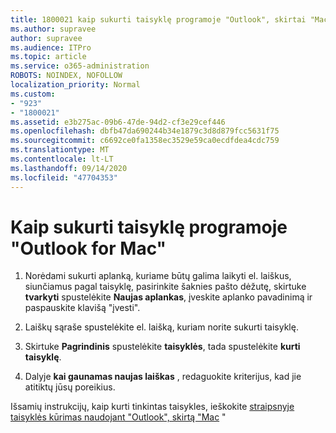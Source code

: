```yaml
---
title: 1800021 kaip sukurti taisyklę programoje "Outlook", skirtai "Mac"
ms.author: supravee
author: supravee
ms.audience: ITPro
ms.topic: article
ms.service: o365-administration
ROBOTS: NOINDEX, NOFOLLOW
localization_priority: Normal
ms.custom:
- "923"
- "1800021"
ms.assetid: e3b275ac-09b6-47de-94d2-cf3e29cef446
ms.openlocfilehash: dbfb47da690244b34e1879c3d8d879fcc5631f75
ms.sourcegitcommit: c6692ce0fa1358ec3529e59ca0ecdfdea4cdc759
ms.translationtype: MT
ms.contentlocale: lt-LT
ms.lasthandoff: 09/14/2020
ms.locfileid: "47704353"
---
```

# <a name="how-to-create-a-rule-in-outlook-for-mac"></a>Kaip sukurti taisyklę programoje "Outlook for Mac"

1. Norėdami sukurti aplanką, kuriame būtų galima laikyti el. laiškus, siunčiamus pagal taisyklę, pasirinkite šaknies pašto dėžutę, skirtuke **tvarkyti** spustelėkite **Naujas aplankas**, įveskite aplanko pavadinimą ir paspauskite klavišą "įvesti".

2. Laiškų sąraše spustelėkite el. laišką, kuriam norite sukurti taisyklę.

3. Skirtuke **Pagrindinis** spustelėkite **taisyklės**, tada spustelėkite **kurti taisyklę**.

4. Dalyje **kai gaunamas naujas laiškas** , redaguokite kriterijus, kad jie atitiktų jūsų poreikius. 

Išsamių instrukcijų, kaip kurti tinkintas taisykles, ieškokite [straipsnyje taisyklės kūrimas naudojant "Outlook", skirtą "Mac](https://aka.ms/AA1uy0v) "
  